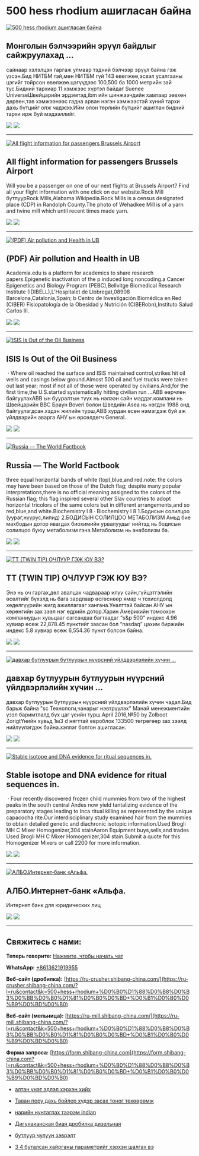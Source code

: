 # 500 hess rhodium ашигласан байна

<a href="https://swt.shibang-china.com/?l=ru&img&k=500+hess+rhodium+%D0%B0%D1%88%D0%B8%D0%B3%D0%BB%D0%B0%D1%81%D0%B0%D0%BD+%D0%B1%D0%B0%D0%B9%D0%BD%D0%B0" target="_blank">![500 hess rhodium ашигласан байна](http://static.shibang-china.com/all-800x300/577.jpg)</a>

## Монголын бэлчээрийн эрүүл байдлыг сайжруулахад …
сайнаар хэлэлцэн гаргаж улмаар тэдний бэлчээр эрүүл байна гэж үзсэн.Бид НИТБМ тэй,мөн НИТБМ гүй 143 өвөлжөө,эсвэл усалгааны цэгийг тойрсон өвөлжөө.цэгүүдээс 100,500 ба 1000 метрийн зай тус.Бидний тархиар 11 хэмжээс хүртэл байдаг Suenee UniverseШвейцарийн эрдэмтэд,ibm ийн шинжээчдийн хамтаар зөвхөн дөрвөн,тав хэмжээнээс гадна арван нэгэн хэмжээстэй хүний тархи дахь бүтцийг олж чаджээ.Ийм олон төрлийн бүтцийг ашиглан бидний тархи ирж буй мэдээллийг.


<a href="https://whatsapp.shibangsoft.com/WhatsApp.php" target="_blank" title="WhatsApp">![](http://static.shibang-china.com/icon/whatsapp.png)</a> <a href="https://swt.shibang-china.com/?l=ru&icon&k=500+hess+rhodium+%D0%B0%D1%88%D0%B8%D0%B3%D0%BB%D0%B0%D1%81%D0%B0%D0%BD+%D0%B1%D0%B0%D0%B9%D0%BD%D0%B0" target="_blank">![](http://static.shibang-china.com/icon/chat-ru.png)</a>

---

<a href="https://swt.shibang-china.com/?l=ru&img&k=500+hess+rhodium+%D0%B0%D1%88%D0%B8%D0%B3%D0%BB%D0%B0%D1%81%D0%B0%D0%BD+%D0%B1%D0%B0%D0%B9%D0%BD%D0%B0" target="_blank">![All flight information for passengers Brussels Airport](http://static.shibang-china.com/all-800x300/307.jpg)</a>

## All flight information for passengers Brussels Airport
Will you be a passenger on one of our next flights at Brussels Airport? Find all your flight information with one click on our website.Rock Mill бутлуурRock Mills,Alabama Wikipedia.Rock Mills is a census designated place (CDP) in Randolph County.The photo of Wehadkee Mill is of a yarn and twine mill which until recent times made yarn.


<a href="https://whatsapp.shibangsoft.com/WhatsApp.php" target="_blank" title="WhatsApp">![](http://static.shibang-china.com/icon/whatsapp.png)</a> <a href="https://swt.shibang-china.com/?l=ru&icon&k=500+hess+rhodium+%D0%B0%D1%88%D0%B8%D0%B3%D0%BB%D0%B0%D1%81%D0%B0%D0%BD+%D0%B1%D0%B0%D0%B9%D0%BD%D0%B0" target="_blank">![](http://static.shibang-china.com/icon/chat-ru.png)</a>

---

<a href="https://swt.shibang-china.com/?l=ru&img&k=500+hess+rhodium+%D0%B0%D1%88%D0%B8%D0%B3%D0%BB%D0%B0%D1%81%D0%B0%D0%BD+%D0%B1%D0%B0%D0%B9%D0%BD%D0%B0" target="_blank">![(PDF) Air pollution and Health in UB](http://static.shibang-china.com/all-800x300/1253.jpg)</a>

## (PDF) Air pollution and Health in UB
Academia.edu is a platform for academics to share research papers.Epigenetic inactivation of the p induced long noncoding.a Cancer Epigenetics and Biology Program (PEBC),Bellvitge Biomedical Research Institute (IDIBELL),L'Hospitalet de Llobregat,08908 Barcelona,Catalonia,Spain; b Centro de Investigaci&#243;n Biom&#233;dica en Red (CIBER) Fisiopatolog&#237;a de la Obesidad y Nutrici&#243;n (CIBERobn),Instituto Salud Carlos III.


<a href="https://whatsapp.shibangsoft.com/WhatsApp.php" target="_blank" title="WhatsApp">![](http://static.shibang-china.com/icon/whatsapp.png)</a> <a href="https://swt.shibang-china.com/?l=ru&icon&k=500+hess+rhodium+%D0%B0%D1%88%D0%B8%D0%B3%D0%BB%D0%B0%D1%81%D0%B0%D0%BD+%D0%B1%D0%B0%D0%B9%D0%BD%D0%B0" target="_blank">![](http://static.shibang-china.com/icon/chat-ru.png)</a>

---

<a href="https://swt.shibang-china.com/?l=ru&img&k=500+hess+rhodium+%D0%B0%D1%88%D0%B8%D0%B3%D0%BB%D0%B0%D1%81%D0%B0%D0%BD+%D0%B1%D0%B0%D0%B9%D0%BD%D0%B0" target="_blank">![ISIS Is Out of the Oil Business](http://static.shibang-china.com/all-800x300/352.jpg)</a>

## ISIS Is Out of the Oil Business
&nbsp;&#0183;&#32;Where oil reached the surface and ISIS maintained control,strikes hit oil wells and casings below ground.Almost 500 oil and fuel trucks were taken out last year; most if not all of those were operated by civilians.And,for the first time,the U.S.started systematically hitting civilian run …ABB өөрчлөн байгуулахABB ын бууралтын түүх нь нэлээн сайн мэддэг.компани нь Швейцарийн BBC Браун Boveri болон Шведийн Asea нь нэгдэх 1988 онд байгуулагдсан.хэдэн жилийн турш,ABB хурдан өсөн нэмэгдэж буй аж үйлдвэрийн аварга АНУ ын өрсөлдөгч General.


<a href="https://whatsapp.shibangsoft.com/WhatsApp.php" target="_blank" title="WhatsApp">![](http://static.shibang-china.com/icon/whatsapp.png)</a> <a href="https://swt.shibang-china.com/?l=ru&icon&k=500+hess+rhodium+%D0%B0%D1%88%D0%B8%D0%B3%D0%BB%D0%B0%D1%81%D0%B0%D0%BD+%D0%B1%D0%B0%D0%B9%D0%BD%D0%B0" target="_blank">![](http://static.shibang-china.com/icon/chat-ru.png)</a>

---

<a href="https://swt.shibang-china.com/?l=ru&img&k=500+hess+rhodium+%D0%B0%D1%88%D0%B8%D0%B3%D0%BB%D0%B0%D1%81%D0%B0%D0%BD+%D0%B1%D0%B0%D0%B9%D0%BD%D0%B0" target="_blank">![Russia — The World Factbook](http://static.shibang-china.com/all-800x300/72.jpg)</a>

## Russia — The World Factbook
three equal horizontal bands of white (top),blue,and red.note: the colors may have been based on those of the Dutch flag; despite many popular interpretations,there is no official meaning assigned to the colors of the Russian flag; this flag inspired several other Slav countries to adopt horizontal tricolors of the same colors but in different arrangements,and so red,blue,and white.Biochemistry l 8&nbsp;&#0183;&#32;Biochemistry l 8 1.Бодисын солилцоо (уураг,нүүрус,липид) 2.БОДИСЫН СОЛИЛЦОО МЕТАБОЛИЗМ Амьд бие махбодын дотор явагдах биохимийн урвалуудыг нийтэд нь бодисын солилцоо буюу метаболизм гэнэ.Метаболизм нь анаболизм ба.


<a href="https://whatsapp.shibangsoft.com/WhatsApp.php" target="_blank" title="WhatsApp">![](http://static.shibang-china.com/icon/whatsapp.png)</a> <a href="https://swt.shibang-china.com/?l=ru&icon&k=500+hess+rhodium+%D0%B0%D1%88%D0%B8%D0%B3%D0%BB%D0%B0%D1%81%D0%B0%D0%BD+%D0%B1%D0%B0%D0%B9%D0%BD%D0%B0" target="_blank">![](http://static.shibang-china.com/icon/chat-ru.png)</a>

---

<a href="https://swt.shibang-china.com/?l=ru&img&k=500+hess+rhodium+%D0%B0%D1%88%D0%B8%D0%B3%D0%BB%D0%B0%D1%81%D0%B0%D0%BD+%D0%B1%D0%B0%D0%B9%D0%BD%D0%B0" target="_blank">![TT (TWIN TIP) ОЧЛУУР ГЭЖ ЮУ ВЭ?](http://static.shibang-china.com/all-800x300/973.jpg)</a>

## TT (TWIN TIP) ОЧЛУУР ГЭЖ ЮУ ВЭ?
Энэ нь оч гаргах,дөл авалцах чадвараар илүү сайн,гүйцэтгэлийн өсөлтийг бүхэлд нь бага зардлаар өсгөснөөр ямар ч тохиолдолд хөдөлгүүрийн жигд ажиллагааг хангана.Уналттай байсан АНУ ын хөрөнгийн зах зээл нэг өдрийн дотор.Харин Америкийн томоохон компаниудын хувьцааг сагсандаа багтаадаг “s&amp;p 500” индекс 4.96 хувиар өсөж 22,878.45 пунктийг заасан бол “nasdaq” цахим биржийн индекс 5.8 хувиар өсөж 6,554.36 пункт болсон байна.


<a href="https://whatsapp.shibangsoft.com/WhatsApp.php" target="_blank" title="WhatsApp">![](http://static.shibang-china.com/icon/whatsapp.png)</a> <a href="https://swt.shibang-china.com/?l=ru&icon&k=500+hess+rhodium+%D0%B0%D1%88%D0%B8%D0%B3%D0%BB%D0%B0%D1%81%D0%B0%D0%BD+%D0%B1%D0%B0%D0%B9%D0%BD%D0%B0" target="_blank">![](http://static.shibang-china.com/icon/chat-ru.png)</a>

---

<a href="https://swt.shibang-china.com/?l=ru&img&k=500+hess+rhodium+%D0%B0%D1%88%D0%B8%D0%B3%D0%BB%D0%B0%D1%81%D0%B0%D0%BD+%D0%B1%D0%B0%D0%B9%D0%BD%D0%B0" target="_blank">![давхар бутлуурын бутлуурын нүүрсний үйлдвэрлэлийн хүчин …](http://static.shibang-china.com/all-800x300/1417.jpg)</a>

## давхар бутлуурын бутлуурын нүүрсний үйлдвэрлэлийн хүчин …
давхар бутлуурын бутлуурын нүүрсний үйлдвэрлэлийн хүчин чадал.Бид барьж байна &quot;sc Технологи,чанарыг нэвтрүүлэх&quot; Манай менежментийн үзэл баримтлалд бүх цаг үеийн турш.April 2016,№50 by Zolboot ZorigtҮнийн хувьд 1м3 d нягттай евроблок 133500 төгрөгөөр зах зээлд нийлүүлэгдэж байна.хэллэг болгон ашигласан.


<a href="https://whatsapp.shibangsoft.com/WhatsApp.php" target="_blank" title="WhatsApp">![](http://static.shibang-china.com/icon/whatsapp.png)</a> <a href="https://swt.shibang-china.com/?l=ru&icon&k=500+hess+rhodium+%D0%B0%D1%88%D0%B8%D0%B3%D0%BB%D0%B0%D1%81%D0%B0%D0%BD+%D0%B1%D0%B0%D0%B9%D0%BD%D0%B0" target="_blank">![](http://static.shibang-china.com/icon/chat-ru.png)</a>

---

<a href="https://swt.shibang-china.com/?l=ru&img&k=500+hess+rhodium+%D0%B0%D1%88%D0%B8%D0%B3%D0%BB%D0%B0%D1%81%D0%B0%D0%BD+%D0%B1%D0%B0%D0%B9%D0%BD%D0%B0" target="_blank">![Stable isotope and DNA evidence for ritual sequences in.](http://static.shibang-china.com/all-800x300/1389.jpg)</a>

## Stable isotope and DNA evidence for ritual sequences in.
&nbsp;&#0183;&#32;Four recently discovered frozen child mummies from two of the highest peaks in the south central Andes now yield tantalizing evidence of the preparatory stages leading to Inca ritual killing as represented by the unique capacocha rite.Our interdisciplinary study examined hair from the mummies to obtain detailed genetic and diachronic isotopic information.Used Brogli MH C Mixer Homogenizer,304 stainAaron Equipment buys,sells,and trades Used Brogli MH C Mixer Homogenizer,304 stain.Submit a quote for this Homogenizer Mixers or call 2200 for more information.


<a href="https://whatsapp.shibangsoft.com/WhatsApp.php" target="_blank" title="WhatsApp">![](http://static.shibang-china.com/icon/whatsapp.png)</a> <a href="https://swt.shibang-china.com/?l=ru&icon&k=500+hess+rhodium+%D0%B0%D1%88%D0%B8%D0%B3%D0%BB%D0%B0%D1%81%D0%B0%D0%BD+%D0%B1%D0%B0%D0%B9%D0%BD%D0%B0" target="_blank">![](http://static.shibang-china.com/icon/chat-ru.png)</a>

---

<a href="https://swt.shibang-china.com/?l=ru&img&k=500+hess+rhodium+%D0%B0%D1%88%D0%B8%D0%B3%D0%BB%D0%B0%D1%81%D0%B0%D0%BD+%D0%B1%D0%B0%D0%B9%D0%BD%D0%B0" target="_blank">![АЛБО.Интернет‐банк &#171;Альфа.](http://static.shibang-china.com/all-800x300/542.jpg)</a>

## АЛБО.Интернет‐банк &#171;Альфа.
Интернет банк для юридических лиц

<a href="https://whatsapp.shibangsoft.com/WhatsApp.php" target="_blank" title="WhatsApp">![](http://static.shibang-china.com/icon/whatsapp.png)</a> <a href="https://swt.shibang-china.com/?l=ru&icon&k=500+hess+rhodium+%D0%B0%D1%88%D0%B8%D0%B3%D0%BB%D0%B0%D1%81%D0%B0%D0%BD+%D0%B1%D0%B0%D0%B9%D0%BD%D0%B0" target="_blank">![](http://static.shibang-china.com/icon/chat-ru.png)</a>

---
## Свяжитесь с нами:

**Теперь говорите:** [Нажмите, чтобы начать чат](https://swt.shibang-china.com?l=ru&contact&k=500+hess+rhodium+%D0%B0%D1%88%D0%B8%D0%B3%D0%BB%D0%B0%D1%81%D0%B0%D0%BD+%D0%B1%D0%B0%D0%B9%D0%BD%D0%B0)

**WhatsApp:**  [+8613621919955](https://whatsapp.shibangsoft.com/WhatsApp.php)

**Веб-сайт (дробилка):** [https://ru-crusher.shibang-china.com/](https://ru-crusher.shibang-china.com/?l=ru&contact&k=500+hess+rhodium+%D0%B0%D1%88%D0%B8%D0%B3%D0%BB%D0%B0%D1%81%D0%B0%D0%BD+%D0%B1%D0%B0%D0%B9%D0%BD%D0%B0)

**Веб-сайт (мельница):** [https://ru-mill.shibang-china.com/](https://ru-mill.shibang-china.com/?l=ru&contact&k=500+hess+rhodium+%D0%B0%D1%88%D0%B8%D0%B3%D0%BB%D0%B0%D1%81%D0%B0%D0%BD+%D0%B1%D0%B0%D0%B9%D0%BD%D0%B0)

**Форма запроса:** [https://form.shibang-china.com](https://form.shibang-china.com?l=ru&contact&k=500+hess+rhodium+%D0%B0%D1%88%D0%B8%D0%B3%D0%BB%D0%B0%D1%81%D0%B0%D0%BD+%D0%B1%D0%B0%D0%B9%D0%BD%D0%B0)

* [алтан үнэт эдлэл хэрхэн хийх](../128/%D0%B0%D0%BB%D1%82%D0%B0%D0%BD%20%D2%AF%D0%BD%D1%8D%D1%82%20%D1%8D%D0%B4%D0%BB%D1%8D%D0%BB%20%D1%85%D1%8D%D1%80%D1%85%D1%8D%D0%BD%20%D1%85%D0%B8%D0%B9%D1%85.md)

* [Таван перу дахь бойлер хүдэр засах тоног төхөөрөмж](../129/%D0%A2%D0%B0%D0%B2%D0%B0%D0%BD%20%D0%BF%D0%B5%D1%80%D1%83%20%D0%B4%D0%B0%D1%85%D1%8C%20%D0%B1%D0%BE%D0%B9%D0%BB%D0%B5%D1%80%20%D1%85%D2%AF%D0%B4%D1%8D%D1%80%20%D0%B7%D0%B0%D1%81%D0%B0%D1%85%20%D1%82%D0%BE%D0%BD%D0%BE%D0%B3%20%D1%82%D3%A9%D1%85%D3%A9%D3%A9%D1%80%D3%A9%D0%BC%D0%B6.md)

* [нарийн нунтаглах тээрэм indian](../126/%D0%BD%D0%B0%D1%80%D0%B8%D0%B9%D0%BD%20%D0%BD%D1%83%D0%BD%D1%82%D0%B0%D0%B3%D0%BB%D0%B0%D1%85%20%D1%82%D1%8D%D1%8D%D1%80%D1%8D%D0%BC%20indian.md)

* [Дигунаканская биая дробилка дизельная](../126/%D0%94%D0%B8%D0%B3%D1%83%D0%BD%D0%B0%D0%BA%D0%B0%D0%BD%D1%81%D0%BA%D0%B0%D1%8F%20%D0%B1%D0%B8%D0%B0%D1%8F%20%D0%B4%D1%80%D0%BE%D0%B1%D0%B8%D0%BB%D0%BA%D0%B0%20%D0%B4%D0%B8%D0%B7%D0%B5%D0%BB%D1%8C%D0%BD%D0%B0%D1%8F.md)

* [бутлуур чулуун зэврэлт](../129/%D0%B1%D1%83%D1%82%D0%BB%D1%83%D1%83%D1%80%20%D1%87%D1%83%D0%BB%D1%83%D1%83%D0%BD%20%D0%B7%D1%8D%D0%B2%D1%80%D1%8D%D0%BB%D1%82.md)

* [3 4 буталсан хайрганы параметрийг хэрхэн шалгах вэ](../129/3%204%20%D0%B1%D1%83%D1%82%D0%B0%D0%BB%D1%81%D0%B0%D0%BD%20%D1%85%D0%B0%D0%B9%D1%80%D0%B3%D0%B0%D0%BD%D1%8B%20%D0%BF%D0%B0%D1%80%D0%B0%D0%BC%D0%B5%D1%82%D1%80%D0%B8%D0%B9%D0%B3%20%D1%85%D1%8D%D1%80%D1%85%D1%8D%D0%BD%20%D1%88%D0%B0%D0%BB%D0%B3%D0%B0%D1%85%20%D0%B2%D1%8D.md)
